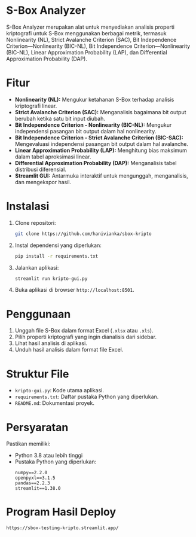 # S-Box Analyzer

S-Box Analyzer merupakan alat untuk menyediakan analisis properti kriptografi untuk S-Box menggunakan berbagai metrik, termasuk Nonlinearity (NL), Strict Avalanche Criterion (SAC), Bit Independence Criterion—Nonlinearity (BIC-NL), Bit Independence Criterion—Nonlinearity (BIC-NL), Linear Approximation Probability (LAP), dan Differential Approximation Probability (DAP).

# Fitur

- **Nonlinearity (NL):** Mengukur ketahanan S-Box terhadap analisis kriptografi linear.
- **Strict Avalanche Criterion (SAC):** Menganalisis bagaimana bit output berubah ketika satu bit input diubah.
- **Bit Independence Criterion - Nonlinearity (BIC-NL):** Mengukur independensi pasangan bit output dalam hal nonlinearity.
- **Bit Independence Criterion - Strict Avalanche Criterion (BIC-SAC):** Mengevaluasi independensi pasangan bit output dalam hal avalanche.
- **Linear Approximation Probability (LAP):** Menghitung bias maksimum dalam tabel aproksimasi linear.
- **Differential Approximation Probability (DAP):** Menganalisis tabel distribusi diferensial.
- **Streamlit GUI:** Antarmuka interaktif untuk mengunggah, menganalisis, dan mengekspor hasil.

# Instalasi

1. Clone repositori:
    ```bash
    git clone https://github.com/hanivianka/sbox-kripto
    ```

2. Instal dependensi yang diperlukan:
    ```bash
    pip install -r requirements.txt
    ```

3. Jalankan aplikasi:
    ```bash
    streamlit run kripto-gui.py
    ```

4. Buka aplikasi di browser `http://localhost:8501`.

# Penggunaan

1. Unggah file S-Box dalam format Excel (`.xlsx` atau `.xls`).
2. Pilih properti kriptografi yang ingin dianalisis dari sidebar.
3. Lihat hasil analisis di aplikasi.
4. Unduh hasil analisis dalam format file Excel.

# Struktur File

- `kripto-gui.py`: Kode utama aplikasi.
- `requirements.txt`: Daftar pustaka Python yang diperlukan.
- `README.md`: Dokumentasi proyek.

# Persyaratan

Pastikan memiliki:

- Python 3.8 atau lebih tinggi
- Pustaka Python yang diperlukan:
  ```
  numpy==2.2.0
  openpyxl==3.1.5
  pandas==2.2.3
  streamlit==1.38.0
  ```

# Program Hasil Deploy

```
https://sbox-testing-kripto.streamlit.app/
```
